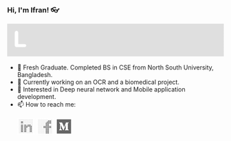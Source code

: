 ### Hi, I'm Ifran! 👓 
![Gif of learning](https://github.com/ifran-rahman/ifran-rahman/blob/master/images/learnign.gif)
- 🔭 Fresh Graduate. Completed BS in CSE from North South University, Bangladesh.  
- 🌱 Currently working on an OCR and a biomedical project.
- 💙 Interested in Deep neural network and Mobile application development.
- 📫 How to reach me:  <br>
                          <br>
  [![L](https://github.com/ifran-rahman/ifran-rahman/blob/master/images/Icon-40%20(l).png)](https://www.linkedin.com/in/ifran-rahman-nijhum-1421b8179//) [![F](https://github.com/ifran-rahman/ifran-rahman/blob/master/images/Icon-40.png)](https://www.facebook.com/ifran.rahman.7/) 
 [![M](https://github.com/ifran-rahman/ifran-rahman/blob/master/images/Icon-40%20(m).png)](https://ifranrahmannijhum-1215.medium.com/)


